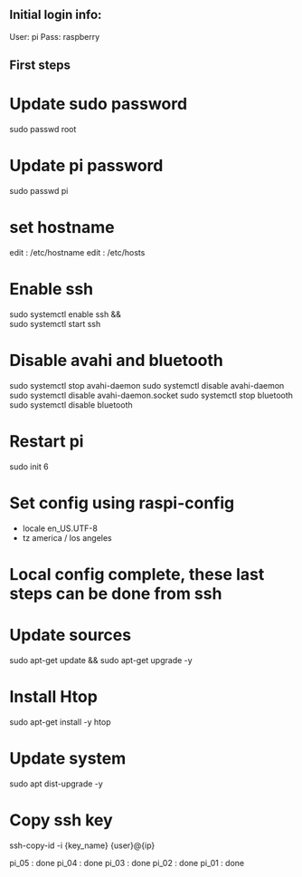 ## Initial login info:
User: pi
Pass: raspberry

## First steps

# Update sudo password
 sudo passwd root

# Update pi password
 sudo passwd pi

# set hostname
 edit : /etc/hostname
 edit : /etc/hosts

# Enable ssh
 sudo systemctl enable ssh && \
 sudo systemctl start ssh

# Disable avahi and bluetooth
 sudo systemctl stop avahi-daemon
 sudo systemctl disable avahi-daemon
 sudo systemctl disable avahi-daemon.socket
 sudo systemctl stop bluetooth
 sudo systemctl disable bluetooth

# Restart pi
 sudo init 6

# Set config using raspi-config
 - locale en_US.UTF-8
 - tz america / los angeles

# Local config complete, these last steps can be done from ssh

# Update sources
 sudo apt-get update && sudo apt-get upgrade -y

# Install Htop
 sudo apt-get install -y htop

# Update system
 sudo apt dist-upgrade -y 

# Copy ssh key
 ssh-copy-id -i {key_name} {user}@{ip}



 pi_05 : done
 pi_04 : done
 pi_03 : done
 pi_02 : done
 pi_01 : done